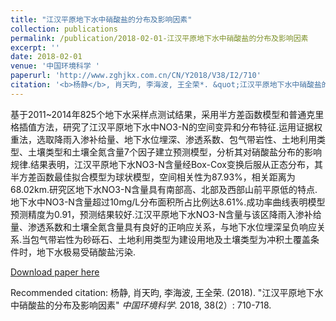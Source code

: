 ```yaml
---
title: "江汉平原地下水中硝酸盐的分布及影响因素"
collection: publications
permalink: /publication/2018-02-01-江汉平原地下水中硝酸盐的分布及影响因素
excerpt: ''
date: 2018-02-01
venue: '中国环境科学 '
paperurl: 'http://www.zghjkx.com.cn/CN/Y2018/V38/I2/710'
citation: '<b>杨静</b>, 肖天昀, 李海波, 王全荣*. &quot;江汉平原地下水中硝酸盐的分布及影响因素.&quot; <i>中国环境科学</i>. 2018, 38(2）: 710-718.'
---
```

基于2011~2014年825个地下水采样点测试结果，采用半方差函数模型和普通克里格插值方法，研究了江汉平原地下水中NO3-N的空间变异和分布特征.运用证据权重法，选取降雨入渗补给量、地下水位埋深、渗透系数、包气带岩性、土地利用类型、土壤类型和土壤全氮含量7个因子建立预测模型，分析其对硝酸盐分布的影响规律.结果表明，江汉平原地下水NO3-N含量经Box-Cox变换后服从正态分布，其半方差函数最佳拟合模型为球状模型，空间相关性为87.93%，相关距离为68.02km.研究区地下水NO3-N含量具有南部高、北部及西部山前平原低的特点.地下水中NO3-N含量超过10mg/L分布面积所占比例达8.61%.成功率曲线表明模型预测精度为0.91，预测结果较好.江汉平原地下水NO3-N含量与该区降雨入渗补给量、渗透系数和土壤全氮含量具有良好的正响应关系，与地下水位埋深呈负响应关系.当包气带岩性为砂砾石、土地利用类型为建设用地及土壤类型为冲积土覆盖条件时，地下水极易受硝酸盐污染.

[Download paper here](hhttp://www.zghjkx.com.cn/CN/Y2018/V38/I2/710)

Recommended citation: 杨静, 肖天昀, 李海波, 王全荣. (2018). "江汉平原地下水中硝酸盐的分布及影响因素" <i>中国环境科学</i>. 2018, 38(2）: 710-718.
